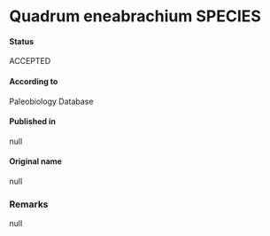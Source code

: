 Quadrum eneabrachium SPECIES
=======

#### Status
ACCEPTED

#### According to
Paleobiology Database

#### Published in
null

#### Original name
null

### Remarks
null